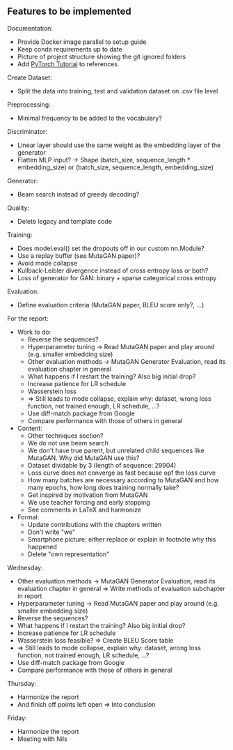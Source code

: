## Features to be implemented

Documentation:
- Provide Docker image parallel to setup guide
- Keep conda requirements up to date
- Picture of project structure showing the git ignored folders
- Add [PyTorch Tutorial](https://github.com/aladdinpersson/Machine-Learning-Collection) to references

Create Dataset:
- Split the data into training, test and validation dataset on .csv file level

Preprocessing:
- Minimal frequency to be added to the vocabulary?

Discriminator:
- Linear layer should use the same weight as the embedding layer of the generator
- Flatten MLP input? -> Shape (batch_size, sequence_length * embedding_size) or (batch_size, sequence_length, embedding_size)

Generator:
- Beam search instead of greedy decoding?

Quality:
- Delete legacy and template code

Training:
- Does model.eval() set the dropouts off in our custom nn.Module?
- Use a replay buffer (see MutaGAN paper)?
- Avoid mode collapse
- Kullback-Leibler divergence instead of cross entropy loss or both?
- Loss of generator for GAN: binary + sparse categorical cross entropy

Evaluation:
- Define evaluation criteria (MutaGAN paper, BLEU score only?, ...)

For the report:
- Work to do:
  - Reverse the sequences?
  - Hyperparameter tuning -> Read MutaGAN paper and play around (e.g. smaller embedding size)
  - Other evaluation methods -> MutaGAN Generator Evaluation, read its evaluation chapter in general
  - What happens if I restart the training? Also big initial drop?
  - Increase patience for LR schedule
  - Wasserstein loss
  - => Still leads to mode collapse, explain why: dataset, wrong loss function, not trained enough, LR schedule, ...?
  - Use diff-match package from Google
  - Compare performance with those of others in general
- Content:
  - Other techniques section?
  - We do not use beam search
  - We don't have true parent, but unrelated child sequences like MutaGAN. Why did MutaGAN use this?
  - Dataset dividable by 3 (length of sequence: 29904)
  - Loss curve does not converge as fast because opf the loss curve
  - How many batches are necessary according to MutaGAN and how many epochs, how long does training normally take?
  - Get inspired by motivation from MutaGAN
  - We use teacher forcing and early stopping
  - See comments in LaTeX and harmonize
- Formal:
  - Update contributions with the chapters written
  - Don't write "we"
  - Smartphone picture: either replace or explain in footnote why this happened
  - Delete "own representation"

Wednesday:
- Other evaluation methods -> MutaGAN Generator Evaluation, read its evaluation chapter in general
=> Write methods of evaluation subchapter in report
- Hyperparameter tuning -> Read MutaGAN paper and play around (e.g. smaller embedding size)
- Reverse the sequences?
- What happens if I restart the training? Also big initial drop?
- Increase patience for LR schedule
- Wasserstein loss feasible?
=> Create BLEU Score table
- => Still leads to mode collapse, explain why: dataset, wrong loss function, not trained enough, LR schedule, ...?
- Use diff-match package from Google
- Compare performance with those of others in general

Thursday:
- Harmonize the report
- And finish off points left open => Into conclusion

Friday:
- Harmonize the report
- Meeting with Nils
